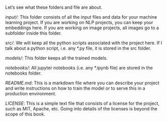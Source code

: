 Let’s see what these folders and file are about.

*input/*: This folder consists of all the input files and data for your machine learning
project. If you are working on NLP projects, you can keep your embeddings here.
If you are working on image projects, all images go to a subfolder inside this folder.

*src/*: We will keep all the python scripts associated with the project here. If I talk
about a python script, i.e. any *.py file, it is stored in the src folder.

*models/*: This folder keeps all the trained models.

*notebooks/*: All jupyter notebooks (i.e. any *.ipynb file) are stored in the notebooks
folder.

*README.md*: This is a markdown file where you can describe your project and
write instructions on how to train the model or to serve this in a production
environment.

*LICENSE*: This is a simple text file that consists of a license for the project, such as
MIT, Apache, etc. Going into details of the licenses is beyond the scope of this
book.
